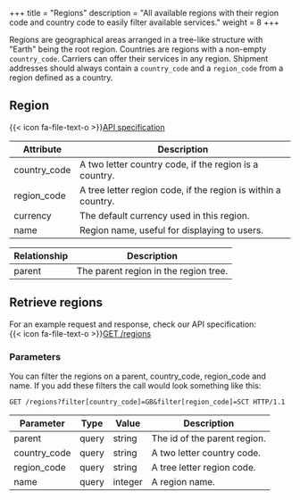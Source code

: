 +++
title = "Regions"
description = "All available regions with their region code and country code to easily filter available services."
weight = 8
+++

Regions are geographical areas arranged in a tree-like structure with "Earth" being the root region. Countries are regions with a non-empty `country_code`. Carriers can offer their services in any region. Shipment addresses should always contain a `country_code` and a `region_code` from a region defined as a country.

## Region

{{< icon fa-file-text-o >}}[API specification](https://docs.myparcel.com/api-specification#/Regions)

Attribute    | Description
------------ | -----------
country_code | A two letter country code, if the region is a country.
region_code  | A tree letter region code, if the region is within a country.
currency     | The default currency used in this region.
name         | Region name, useful for displaying to users.

Relationship | Description
------------ | -----------
parent       | The parent region in the region tree.

## Retrieve regions

For an example request and response, check our API specification:<br>
{{< icon fa-file-text-o >}}[GET /regions](https://docs.myparcel.com/api-specification#/Regions/get_regions)

### Parameters

You can filter the regions on a parent, country_code, region_code and name.
If you add these filters the call would look something like this:

```http
GET /regions?filter[country_code]=GB&filter[region_code]=SCT HTTP/1.1
```

Parameter    | Type  | Value   | Description
------------ | ----- | ------- | -----------
parent       | query | string  | The id of the parent region.
country_code | query | string  | A two letter country code.
region_code  | query | string  | A tree letter region code.
name         | query | integer | A region name.
